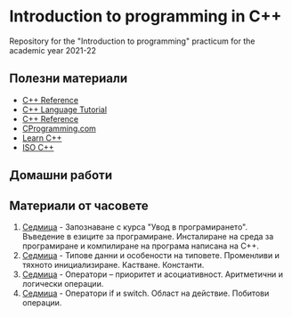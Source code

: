 # Introduction to programming in C++

Repository for the "Introduction to programming" practicum for the academic year 2021-22

## Полезни материали
* [C++ Reference](http://en.cppreference.com/w/)
* [C++ Language Tutorial](http://www.cplusplus.com/doc/tutorial/)
* [C++ Reference](http://www.cplusplus.com/reference/)
* [CProgramming.com](http://www.cprogramming.com/)
* [Learn C++](https://www.learncpp.com/)
* [ISO C++](https://isocpp.org/)

## Домашни работи

## Материали от часовете

1. [Седмица](https://github.com/dimitrinavasileva/up-2021-22/tree/master/week-01) - Запознаване с курса "Увод в програмирането". Въведение в езиците за програмиране. Инсталиране на среда за програмиране и компилиране на програма написана на С++.
2. [Седмица](https://github.com/dimitrinavasileva/up-2021-22/tree/master/week-02) - Типове данни и особености на типовете. Променливи и тяхното инициализиране. Кастване. Константи.
3. [Седмица](https://github.com/dimitrinavasileva/up-2021-22/tree/master/week-03) - Оператори – приоритет и асоциативност. Аритметични и логически операции.
4. [Седмица](https://github.com/dimitrinavasileva/up-2021-22/tree/master/week-04) - Оператори if и switch. Област на действие. Побитови операции.